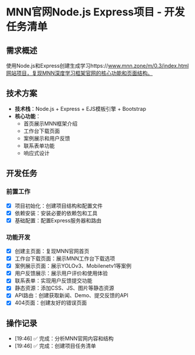 # MNN官网Node.js Express项目 - 开发任务清单

## 需求概述
使用Node.js和Express创建生成学习https://www.mnn.zone/m/0.3/index.html网站项目，复现MNN深度学习框架官网的核心功能和页面结构。

## 技术方案
- **技术栈**：Node.js + Express + EJS模板引擎 + Bootstrap
- **核心功能**：
  - 首页展示MNN框架介绍
  - 工作台下载页面
  - 案例展示和用户反馈
  - 联系表单功能
  - 响应式设计

## 开发任务
### 前置工作
- [x] 项目初始化：创建项目结构和配置文件
- [x] 依赖安装：安装必要的依赖包和工具
- [x] 基础配置：配置Express服务器和路由

### 功能开发
- [x] 创建主页面：复现MNN官网首页
- [x] 工作台下载页面：展示MNN工作台下载选项
- [x] 案例展示页面：展示YOLOv3、Mobilenetv1等案例
- [x] 用户反馈展示：展示用户评价和使用体验
- [x] 联系表单：实现用户反馈提交功能
- [x] 静态资源：添加CSS、JS、图片等静态资源
- [x] API路由：创建获取新闻、Demo、提交反馈的API
- [x] 404页面：创建友好的错误页面

## 操作记录
- [19:46] ✅ 完成：分析MNN官网内容和结构
- [19:46] ✅ 完成：创建项目任务清单